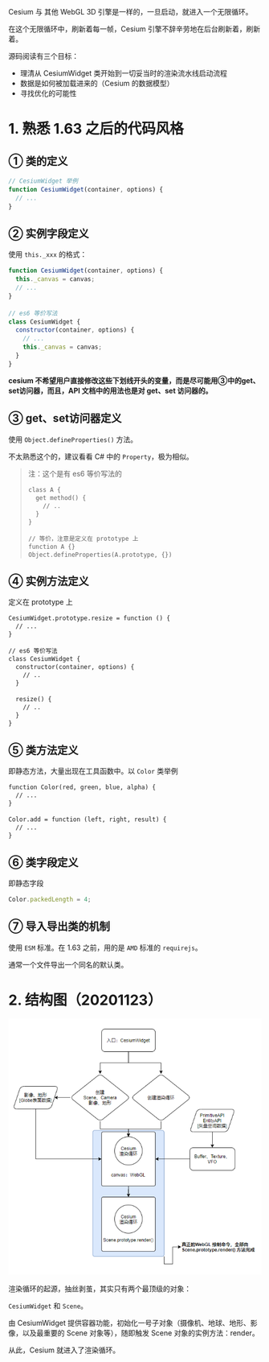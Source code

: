 Cesium 与 其他 WebGL 3D 引擎是一样的，一旦启动，就进入一个无限循环。

在这个无限循环中，刷新着每一帧，Cesium 引擎不辞辛劳地在后台刷新着，刷新着。

源码阅读有三个目标：

- 理清从 CesiumWidget 类开始到一切妥当时的渲染流水线启动流程
- 数据是如何被加载进来的（Cesium 的数据模型）
- 寻找优化的可能性

# 1. 熟悉 1.63 之后的代码风格

## ① 类的定义

``` js
// CesiumWidget 举例
function CesiumWidget(container, options) {
  // ...
}
```

## ② 实例字段定义

使用 `this._xxx` 的格式：

``` js
function CesiumWidget(container, options) {
  this._canvas = canvas;
  // ...
}

// es6 等价写法
class CesiumWidget {
  constructor(container, options) {
    // ...
    this._canvas = canvas;
  }
}
```

**cesium 不希望用户直接修改这些下划线开头的变量，而是尽可能用③中的get、set访问器，而且，API 文档中的用法也是对 get、set 访问器的。**

## ③ get、set访问器定义

使用 `Object.defineProperties()` 方法。

不太熟悉这个的，建议看看 C# 中的 `Property`，极为相似。

> 注：这个是有 es6 等价写法的
>
> ``` JS
> class A {
>   get method() {
>     // ..
>   }
> }
> 
> // 等价，注意是定义在 prototype 上
> function A {}
> Object.defineProperties(A.prototype, {})
> ```

## ④ 实例方法定义

定义在 prototype 上

``` JS
CesiumWidget.prototype.resize = function () {
  // ...
}

// es6 等价写法
class CesiumWidget {
  constructor(container, options) {
    // ..
  }
    
  resize() {
    // ..
  }
}
```

## ⑤ 类方法定义

即静态方法，大量出现在工具函数中。以 `Color` 类举例

``` JS
function Color(red, green, blue, alpha) {
  // ...
}

Color.add = function (left, right, result) {
  // ...
}
```

## ⑥ 类字段定义

即静态字段

``` js
Color.packedLength = 4;
```

## ⑦ 导入导出类的机制

使用 `ESM` 标准。在 1.63 之前，用的是 `AMD` 标准的 `requirejs`。

通常一个文件导出一个同名的默认类。

# 2. 结构图（20201123）

![image-20201123003423479](attachments/image-20201123003423479.png)

渲染循环的起源，抽丝剥茧，其实只有两个最顶级的对象：

`CesiumWidget` 和 `Scene`。

由 CesiumWidget 提供容器功能，初始化一号子对象（摄像机、地球、地形、影像，以及最重要的 Scene 对象等），随即触发 Scene 对象的实例方法：render。

从此，Cesium 就进入了渲染循环。